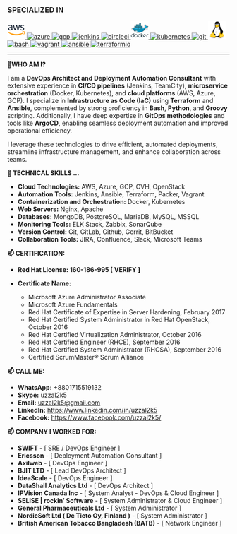 

<h3 align="left">SPECIALIZED IN </h3>
<p align="left"> 
 <a href="https://aws.amazon.com" target="_blank" rel="noreferrer"> <img src="https://raw.githubusercontent.com/devicons/devicon/master/icons/amazonwebservices/amazonwebservices-original-wordmark.svg" alt="aws" width="40" height="40"/> </a> 
 <a href="https://azure.microsoft.com/en-in/" target="_blank" rel="noreferrer"> <img src="https://www.vectorlogo.zone/logos/microsoft_azure/microsoft_azure-icon.svg" alt="azure" width="40" height="40"/> </a> 
 <a href="https://cloud.google.com" target="_blank" rel="noreferrer"> <img src="https://www.vectorlogo.zone/logos/google_cloud/google_cloud-icon.svg" alt="gcp" width="40" height="40"/> </a> 
 <a href="https://www.jenkins.io" target="_blank" rel="noreferrer"> <img src="https://www.vectorlogo.zone/logos/jenkins/jenkins-icon.svg" alt="jenkins" width="40" height="40"/> </a>
 <a href="https://circleci.com" target="_blank" rel="noreferrer"> <img src="https://www.vectorlogo.zone/logos/circleci/circleci-icon.svg" alt="circleci" width="40" height="40"/> </a>
 <a href="https://www.docker.com/" target="_blank" rel="noreferrer"> <img src="https://raw.githubusercontent.com/devicons/devicon/master/icons/docker/docker-original-wordmark.svg" alt="docker" width="40" height="40"/> </a> 
 <a href="https://kubernetes.io" target="_blank" rel="noreferrer"> <img src="https://www.vectorlogo.zone/logos/kubernetes/kubernetes-icon.svg" alt="kubernetes" width="40" height="40"/> </a>
 <a href="https://git-scm.com/" target="_blank" rel="noreferrer"> <img src="https://www.vectorlogo.zone/logos/git-scm/git-scm-icon.svg" alt="git" width="40" height="40"/> </a> 
  <a href="https://www.linux.org/" target="_blank" rel="noreferrer"> <img src="https://raw.githubusercontent.com/devicons/devicon/master/icons/linux/linux-original.svg" alt="linux" width="40" height="40"/> </a> 
 <a href="https://www.gnu.org/software/bash/" target="_blank" rel="noreferrer"> <img src="https://www.vectorlogo.zone/logos/gnu_bash/gnu_bash-icon.svg" alt="bash" width="40" height="40"/> </a>
 <a href="https://www.vagrantup.com/" target="_blank" rel="noreferrer"> <img src="https://www.vectorlogo.zone/logos/vagrantup/vagrantup-icon.svg" alt="vagrant" width="40" height="40"/> </a>
 <a href="https://www.ansible.com/" target="_blank" rel="noreferrer"> <img src="https://www.vectorlogo.zone/logos/ansible/ansible-icon.svg" alt="ansible" width="40" height="40"/> </a> 
  <a href="https://www.terraform.io/" target="_blank" rel="noreferrer"> <img src="https://www.vectorlogo.zone/logos/terraformio/terraformio-icon.svg" alt="terraformio" width="40" height="40"/> </a> 
</p>


---
**🔭WHO AM I?**

I am a **DevOps Architect and Deployment Automation Consultant** with extensive experience in **CI/CD pipelines** (Jenkins, TeamCity), **microservice orchestration** (Docker, Kubernetes), and **cloud platforms** (AWS, Azure, GCP). I specialize in **Infrastructure as Code (IaC)** using **Terraform** and **Ansible**, complemented by strong proficiency in **Bash**, **Python**, and **Groovy** scripting. Additionally, I have deep expertise in **GitOps methodologies** and tools like **ArgoCD**, enabling seamless deployment automation and improved operational efficiency.


<p>I leverage these technologies to drive efficient, automated deployments, streamline infrastructure management, and enhance collaboration across teams.</p>


**🌱 TECHNICAL SKILLS ...**

- **Cloud Technologies:**  AWS, Azure,  GCP, OVH, OpenStack
- **Automation Tools:** Jenkins, Ansible, Terraform, Packer, Vagrant
- **Containerization and Orchestration:** Docker, Kubernetes
- **Web Servers:** Nginx, Apache
- **Databases:** MongoDB, PostgreSQL, MariaDB, MySQL, MSSQL
- **Monitoring Tools:** ELK Stack, Zabbix, SonarQube
- **Version Control:** Git, GitLab, Github, Gerrit, BitBucket
- **Collaboration Tools:** JIRA, Confluence, Slack, Microsoft Teams

 **📫 CERTIFICATION:**
 
 - **Red Hat License: 160-186-995 [ VERIFY ]**
   
 - **Certificate Name:**
   - Microsoft Azure Administrator Associate
   - Microsoft Azure Fundamentals
   - Red Hat Certificate of Expertise in Server Hardening, February 2017
   - Red Hat Certified System Administrator in Red Hat OpenStack, October 2016
   - Red Hat Certified Virtualization Administrator, October 2016
   - Red Hat Certified Engineer (RHCE), September 2016
   - Red Hat Certified System Administrator (RHCSA), September 2016
   - Certified ScrumMaster®  Scrum Alliance

**📫 CALL ME:**
- **WhatsApp:** +8801715519132
- **Skype:** uzzal2k5
- **Email:** uzzal2k5@gmail.com
- **LinkedIn:** https://www.linkedin.com/in/uzzal2k5
- **Facebook:** https://www.facebook.com/uzzal2k5/


 **📫 COMPANY I WORKED FOR:**
 - **SWIFT** - [ SRE / DevOps Engineer ]
 - **Ericsson** - [ Deployment Automation Consultant ]
 - **Axilweb** - [ DevOps Engineer ]
 - **BJIT LTD** - [ Lead DevOps Architect ]
 - **IdeaScale** - [ DevOps Engineer ]
 - **DataShall Analytics Ltd** - [ DevOps Architect ]
 - **IPVision Canada Inc** - [ System Analyst - DevOps & Cloud Engineer ]
 - **SELISE | rockin’ Software** - [ System Administrator & Cloud Engineer ]
 - **General Pharmaceuticals Ltd** - [ System Administrator ]
 - **NordicSoft Ltd ( Dc Tieto Oy, Finland )** - [ System Administrator ]
 - **British American Tobacco Bangladesh (BATB)** - [  Network Engineer ]
   
 <p align="left">

<!-- <a href="https://ericsson.com" target="_blank" rel="noreferrer"> <img src="https://www.vectorlogo.zone/logos/ericsson/ericsson-ar21.svg" alt="ericsson" width="100" height="40"/> </a> -->
 </p>


